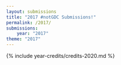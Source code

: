 ```yaml
---
layout: submissions
title: "2017 #notGDC Submissions!"
permalink: /2017/
submissions:
    year: "2017"
theme: "2017"
---
```


{% include year-credits/credits-2020.md %}